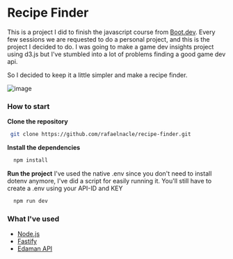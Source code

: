 # Recipe Finder
This is a project I did to finish the javascript course from [Boot.dev](https://www.boot.dev/tracks/backend). Every few sessions we are requested to do a personal project, and this is the project I decided to do. I was going to make a game dev insights project using d3.js but I've stumbled into a lot of problems finding a good game dev api.

So I decided to keep it a little simpler and make a recipe finder.

![image](https://github.com/rafaelnacle/recipe-finder/assets/54647722/a3255af7-74f7-4acd-a771-78e0a125f48e)

### How to start
**Clone the repository**
```bash
 git clone https://github.com/rafaelnacle/recipe-finder.git
```
**Install the dependencies**
```bash
  npm install
```
**Run the project**
I've used the native .env since you don't need to install dotenv anymore, I've did a script for easily running it. You'll still have to create a .env using your API-ID and KEY
```bash
  npm run dev
```
 

### What I've used
- [Node.js](https://nodejs.org/en)
- [Fastify](https://nodejs.org/en)
- [Edaman API](https://www.edamam.com/)